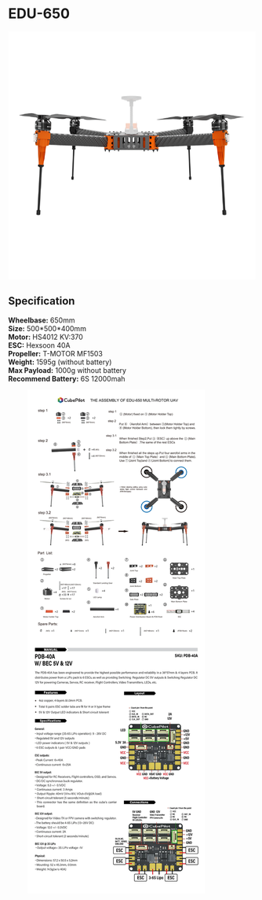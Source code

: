 # EDU-650

![](../../../../.gitbook/assets/650.png)

## Specification&#x20;

**Wheelbase:** 650mm\
**Size:** 500\*500\*400mm\
**Motor:** HS4012 KV:370\
**ESC:** Hexsoon 40A\
**Propeller:** T-MOTOR MF1503\
**Weight:** 1595g (without battery) \
**Max Payload:** 1000g without battery \
**Recommend Battery:** 6S 12000mah

<figure><img src="../../../../.gitbook/assets/EDU-650_new.png" alt=""><figcaption></figcaption></figure>

